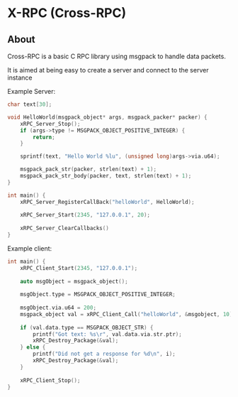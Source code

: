 # X-RPC (Cross-RPC)

## About

Cross-RPC is a basic C RPC library using msgpack to handle data packets.

It is aimed at being easy to create a server and connect to the server instance

Example Server:

```c
char text[30];

void HelloWorld(msgpack_object* args, msgpack_packer* packer) {
    xRPC_Server_Stop();
    if (args->type != MSGPACK_OBJECT_POSITIVE_INTEGER) {
        return;
    }

    sprintf(text, "Hello World %lu", (unsigned long)args->via.u64);

    msgpack_pack_str(packer, strlen(text) + 1);
    msgpack_pack_str_body(packer, text, strlen(text) + 1);
}

int main() {
    xRPC_Server_RegisterCallBack("helloWorld", HelloWorld);
	
    xRPC_Server_Start(2345, "127.0.0.1", 20);
	
    xRPC_Server_ClearCallbacks()
}
```

Example client:

```c
int main() {
    xRPC_Client_Start(2345, "127.0.0.1");
	
    auto msgObject = msgpack_object();
	
    msgObject.type = MSGPACK_OBJECT_POSITIVE_INTEGER;
	
    msgObject.via.u64 = 200;
    msgpack_object val = xRPC_Client_Call("helloWorld", &msgobject, 10);
	
    if (val.data.type == MSGPACK_OBJECT_STR) {
        printf("Got text: %s\r", val.data.via.str.ptr);
        xRPC_Destroy_Package(&val);
    } else {
        printf("Did not get a response for %d\n", i);
        xRPC_Destroy_Package(&val);
    }
	
    xRPC_Client_Stop();
}
```
